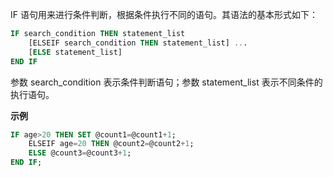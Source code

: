 <!--
 * @Github       : https://github.com/superzhc/BigData-A-Question
 * @Author       : SUPERZHC
 * @CreateDate   : 2020-12-17 16:43:05
 * @LastEditTime : 2020-12-17 16:43:17
 * @Copyright 2020 SUPERZHC
-->
IF 语句用来进行条件判断，根据条件执行不同的语句。其语法的基本形式如下：

```sql
IF search_condition THEN statement_list
    [ELSEIF search_condition THEN statement_list] ...
    [ELSE statement_list] 
END IF
```

参数 search_condition 表示条件判断语句；参数 statement_list 表示不同条件的执行语句。

**示例**

```sql
IF age>20 THEN SET @count1=@count1+1;
    ELSEIF age=20 THEN @count2=@count2+1;
    ELSE @count3=@count3+1;
END IF;
```